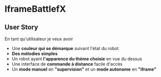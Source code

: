 # IframeBattlefX

## User Story

En tant qu'utilisateur je veux avoir
* Une **couleur qui se démarque** suivant l'état du robot
* **Des mélodies simples**
* Un robot ayant **l'apparence du thème choisie** en vue du dessus
* Une interface de **commande à distance** facile d'accès
* Un **mode manuel** en **"supervision"** et un **mode autonome** en **"iframe"**